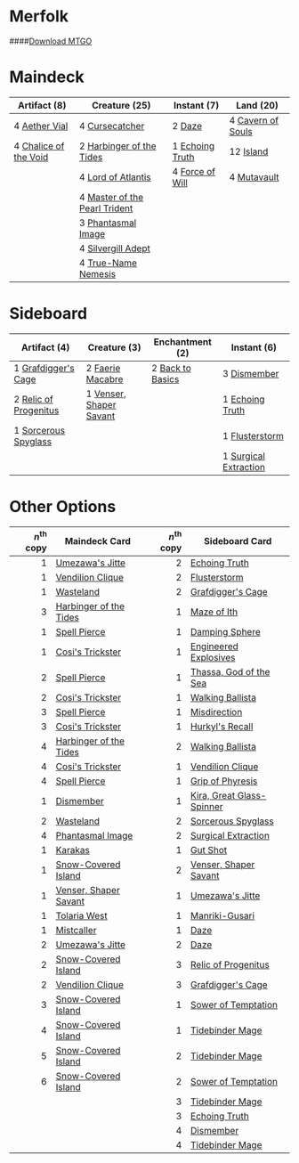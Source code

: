 # Merfolk

####[Download MTGO](../collection/Merfolk.txt)
# Maindeck

|                                          Artifact (8)                                          |                                             Creature (25)                                              |                                       Instant (7)                                        |                                         Land (20)                                          |
|------------------------------------------------------------------------------------------------|--------------------------------------------------------------------------------------------------------|------------------------------------------------------------------------------------------|--------------------------------------------------------------------------------------------|
|4 [Aether Vial](http://gatherer.wizards.com/Pages/Card/Details.aspx?multiverseid=370514)        |4 [Cursecatcher](http://gatherer.wizards.com/Pages/Card/Details.aspx?multiverseid=442042)               |2 [Daze](http://gatherer.wizards.com/Pages/Card/Details.aspx?multiverseid=413586)         |4 [Cavern of Souls](http://gatherer.wizards.com/Pages/Card/Details.aspx?multiverseid=426057)|
|4 [Chalice of the Void](http://gatherer.wizards.com/Pages/Card/Details.aspx?multiverseid=370411)|2 [Harbinger of the Tides](http://gatherer.wizards.com/Pages/Card/Details.aspx?multiverseid=None)       |1 [Echoing Truth](http://gatherer.wizards.com/Pages/Card/Details.aspx?multiverseid=370394)|12 [Island](http://gatherer.wizards.com/Pages/Card/Details.aspx?multiverseid=439602)        |
|                                                                                                |4 [Lord of Atlantis](http://gatherer.wizards.com/Pages/Card/Details.aspx?multiverseid=None)             |4 [Force of Will](http://gatherer.wizards.com/Pages/Card/Details.aspx?multiverseid=None)  |4 [Mutavault](http://gatherer.wizards.com/Pages/Card/Details.aspx?multiverseid=None)        |
|                                                                                                |4 [Master of the Pearl Trident](http://gatherer.wizards.com/Pages/Card/Details.aspx?multiverseid=438449)|                                                                                          |                                                                                            |
|                                                                                                |3 [Phantasmal Image](http://gatherer.wizards.com/Pages/Card/Details.aspx?multiverseid=425871)           |                                                                                          |                                                                                            |
|                                                                                                |4 [Silvergill Adept](http://gatherer.wizards.com/Pages/Card/Details.aspx?multiverseid=439710)           |                                                                                          |                                                                                            |
|                                                                                                |4 [True-Name Nemesis](http://gatherer.wizards.com/Pages/Card/Details.aspx?multiverseid=376562)          |                                                                                          |                                                                                            |


# Sideboard

|                                          Artifact (4)                                          |                                           Creature (3)                                           |                                     Enchantment (2)                                     |                                         Instant (6)                                          |
|------------------------------------------------------------------------------------------------|--------------------------------------------------------------------------------------------------|-----------------------------------------------------------------------------------------|----------------------------------------------------------------------------------------------|
|1 [Grafdigger's Cage](http://gatherer.wizards.com/Pages/Card/Details.aspx?multiverseid=426046)  |2 [Faerie Macabre](http://gatherer.wizards.com/Pages/Card/Details.aspx?multiverseid=370410)       |2 [Back to Basics](http://gatherer.wizards.com/Pages/Card/Details.aspx?multiverseid=5711)|3 [Dismember](http://gatherer.wizards.com/Pages/Card/Details.aspx?multiverseid=None)          |
|2 [Relic of Progenitus](http://gatherer.wizards.com/Pages/Card/Details.aspx?multiverseid=205326)|1 [Venser, Shaper Savant](http://gatherer.wizards.com/Pages/Card/Details.aspx?multiverseid=425880)|                                                                                         |1 [Echoing Truth](http://gatherer.wizards.com/Pages/Card/Details.aspx?multiverseid=370394)    |
|1 [Sorcerous Spyglass](http://gatherer.wizards.com/Pages/Card/Details.aspx?multiverseid=435407) |                                                                                                  |                                                                                         |1 [Flusterstorm](http://gatherer.wizards.com/Pages/Card/Details.aspx?multiverseid=None)       |
|                                                                                                |                                                                                                  |                                                                                         |1 [Surgical Extraction](http://gatherer.wizards.com/Pages/Card/Details.aspx?multiverseid=None)|


# Other Options

|*n*<sup>th</sup> copy|                                         Maindeck Card                                          |*n*<sup>th</sup> copy|                                           Sideboard Card                                           |
|--------------------:|------------------------------------------------------------------------------------------------|--------------------:|----------------------------------------------------------------------------------------------------|
|                    1|[Umezawa's Jitte](http://gatherer.wizards.com/Pages/Card/Details.aspx?multiverseid=None)        |                    2|[Echoing Truth](http://gatherer.wizards.com/Pages/Card/Details.aspx?multiverseid=370394)            |
|                    1|[Vendilion Clique](http://gatherer.wizards.com/Pages/Card/Details.aspx?multiverseid=None)       |                    2|[Flusterstorm](http://gatherer.wizards.com/Pages/Card/Details.aspx?multiverseid=None)               |
|                    1|[Wasteland](http://gatherer.wizards.com/Pages/Card/Details.aspx?multiverseid=None)              |                    2|[Grafdigger's Cage](http://gatherer.wizards.com/Pages/Card/Details.aspx?multiverseid=426046)        |
|                    3|[Harbinger of the Tides](http://gatherer.wizards.com/Pages/Card/Details.aspx?multiverseid=None) |                    1|[Maze of Ith](http://gatherer.wizards.com/Pages/Card/Details.aspx?multiverseid=None)                |
|                    1|[Spell Pierce](http://gatherer.wizards.com/Pages/Card/Details.aspx?multiverseid=425876)         |                    1|[Damping Sphere](http://gatherer.wizards.com/Pages/Card/Details.aspx?multiverseid=443101)           |
|                    1|[Cosi's Trickster](http://gatherer.wizards.com/Pages/Card/Details.aspx?multiverseid=186322)     |                    1|[Engineered Explosives](http://gatherer.wizards.com/Pages/Card/Details.aspx?multiverseid=370549)    |
|                    2|[Spell Pierce](http://gatherer.wizards.com/Pages/Card/Details.aspx?multiverseid=425876)         |                    1|[Thassa, God of the Sea](http://gatherer.wizards.com/Pages/Card/Details.aspx?multiverseid=373535)   |
|                    2|[Cosi's Trickster](http://gatherer.wizards.com/Pages/Card/Details.aspx?multiverseid=186322)     |                    1|[Walking Ballista](http://gatherer.wizards.com/Pages/Card/Details.aspx?multiverseid=423848)         |
|                    3|[Spell Pierce](http://gatherer.wizards.com/Pages/Card/Details.aspx?multiverseid=425876)         |                    1|[Misdirection](http://gatherer.wizards.com/Pages/Card/Details.aspx?multiverseid=438455)             |
|                    3|[Cosi's Trickster](http://gatherer.wizards.com/Pages/Card/Details.aspx?multiverseid=186322)     |                    1|[Hurkyl's Recall](http://gatherer.wizards.com/Pages/Card/Details.aspx?multiverseid=397868)          |
|                    4|[Harbinger of the Tides](http://gatherer.wizards.com/Pages/Card/Details.aspx?multiverseid=None) |                    2|[Walking Ballista](http://gatherer.wizards.com/Pages/Card/Details.aspx?multiverseid=423848)         |
|                    4|[Cosi's Trickster](http://gatherer.wizards.com/Pages/Card/Details.aspx?multiverseid=186322)     |                    1|[Vendilion Clique](http://gatherer.wizards.com/Pages/Card/Details.aspx?multiverseid=None)           |
|                    4|[Spell Pierce](http://gatherer.wizards.com/Pages/Card/Details.aspx?multiverseid=425876)         |                    1|[Grip of Phyresis](http://gatherer.wizards.com/Pages/Card/Details.aspx?multiverseid=446779)         |
|                    1|[Dismember](http://gatherer.wizards.com/Pages/Card/Details.aspx?multiverseid=None)              |                    1|[Kira, Great Glass-Spinner](http://gatherer.wizards.com/Pages/Card/Details.aspx?multiverseid=370349)|
|                    2|[Wasteland](http://gatherer.wizards.com/Pages/Card/Details.aspx?multiverseid=None)              |                    2|[Sorcerous Spyglass](http://gatherer.wizards.com/Pages/Card/Details.aspx?multiverseid=435407)       |
|                    4|[Phantasmal Image](http://gatherer.wizards.com/Pages/Card/Details.aspx?multiverseid=425871)     |                    2|[Surgical Extraction](http://gatherer.wizards.com/Pages/Card/Details.aspx?multiverseid=None)        |
|                    1|[Karakas](http://gatherer.wizards.com/Pages/Card/Details.aspx?multiverseid=None)                |                    1|[Gut Shot](http://gatherer.wizards.com/Pages/Card/Details.aspx?multiverseid=397673)                 |
|                    1|[Snow-Covered Island](http://gatherer.wizards.com/Pages/Card/Details.aspx?multiverseid=184813)  |                    2|[Venser, Shaper Savant](http://gatherer.wizards.com/Pages/Card/Details.aspx?multiverseid=425880)    |
|                    1|[Venser, Shaper Savant](http://gatherer.wizards.com/Pages/Card/Details.aspx?multiverseid=425880)|                    1|[Umezawa's Jitte](http://gatherer.wizards.com/Pages/Card/Details.aspx?multiverseid=None)            |
|                    1|[Tolaria West](http://gatherer.wizards.com/Pages/Card/Details.aspx?multiverseid=416755)         |                    1|[Manriki-Gusari](http://gatherer.wizards.com/Pages/Card/Details.aspx?multiverseid=74158)            |
|                    1|[Mistcaller](http://gatherer.wizards.com/Pages/Card/Details.aspx?multiverseid=447198)           |                    1|[Daze](http://gatherer.wizards.com/Pages/Card/Details.aspx?multiverseid=413586)                     |
|                    2|[Umezawa's Jitte](http://gatherer.wizards.com/Pages/Card/Details.aspx?multiverseid=None)        |                    2|[Daze](http://gatherer.wizards.com/Pages/Card/Details.aspx?multiverseid=413586)                     |
|                    2|[Snow-Covered Island](http://gatherer.wizards.com/Pages/Card/Details.aspx?multiverseid=184813)  |                    3|[Relic of Progenitus](http://gatherer.wizards.com/Pages/Card/Details.aspx?multiverseid=205326)      |
|                    2|[Vendilion Clique](http://gatherer.wizards.com/Pages/Card/Details.aspx?multiverseid=None)       |                    3|[Grafdigger's Cage](http://gatherer.wizards.com/Pages/Card/Details.aspx?multiverseid=426046)        |
|                    3|[Snow-Covered Island](http://gatherer.wizards.com/Pages/Card/Details.aspx?multiverseid=184813)  |                    1|[Sower of Temptation](http://gatherer.wizards.com/Pages/Card/Details.aspx?multiverseid=140165)      |
|                    4|[Snow-Covered Island](http://gatherer.wizards.com/Pages/Card/Details.aspx?multiverseid=184813)  |                    1|[Tidebinder Mage](http://gatherer.wizards.com/Pages/Card/Details.aspx?multiverseid=438462)          |
|                    5|[Snow-Covered Island](http://gatherer.wizards.com/Pages/Card/Details.aspx?multiverseid=184813)  |                    2|[Tidebinder Mage](http://gatherer.wizards.com/Pages/Card/Details.aspx?multiverseid=438462)          |
|                    6|[Snow-Covered Island](http://gatherer.wizards.com/Pages/Card/Details.aspx?multiverseid=184813)  |                    2|[Sower of Temptation](http://gatherer.wizards.com/Pages/Card/Details.aspx?multiverseid=140165)      |
|                     |                                                                                                |                    3|[Tidebinder Mage](http://gatherer.wizards.com/Pages/Card/Details.aspx?multiverseid=438462)          |
|                     |                                                                                                |                    3|[Echoing Truth](http://gatherer.wizards.com/Pages/Card/Details.aspx?multiverseid=370394)            |
|                     |                                                                                                |                    4|[Dismember](http://gatherer.wizards.com/Pages/Card/Details.aspx?multiverseid=None)                  |
|                     |                                                                                                |                    4|[Tidebinder Mage](http://gatherer.wizards.com/Pages/Card/Details.aspx?multiverseid=438462)          |

